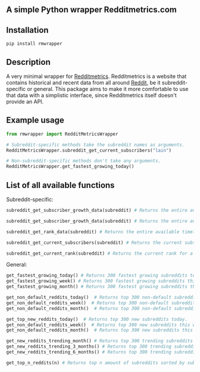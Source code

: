 ## A simple Python wrapper Redditmetrics.com 

Installation
------------

   ```pip install rmwrapper```

Description
-----------
A very minimal wrapper for [Redditmetrics](https://redditmetrics.com).
Redditmetrics is a website that contains historical and recent data from all around [Reddit](https://reddit.com), be it subreddit-specific or general. This package aims to make it more comfortable to use that data with a simplistic interface, since Redditmetrics itself doesn't provide an API. 

Example usage
-------------------
```python
from rmwrapper import RedditMetricsWrapper

# Subreddit-specific methods take the subreddit names as arguments.
RedditMetricsWrapper.subreddit_get_current_subscribers("lain")

# Non-subreddit-specific methods don't take any arguments.
RedditMetricsWrapper.get_fastest_growing_today()

```
List of all available functions
-------------------
Subreddit-specific:
```python
subreddit_get_subscriber_growth_data(subreddit) # Returns the entire available timeline for a specific subreddit and how many subscribers it gained per day.

subreddit_get_subscriber_growth_data(subreddit) # Returns the entire available timeline for a specific subreddit and how many subscribers it had each day.

subreddit_get_rank_data(subreddit) # Returns the entire available timeline for a specific subreddit and what the subreddit rank for it was.

subreddit_get_current_subscribers(subreddit) # Returns the current subscriber count for a specific subreddit.

subreddit_get_current_rank(subreddit) # Returns the current rank for a specific subreddit.
```
General:
```python
get_fastest_growing_today() # Returns 300 fastest growing subreddits today.
get_fastest_growing_week() # Returns 300 fastest growing subreddits this week.
get_fastest_growing_month() # Returns 300 fastest growing subreddits this month.

get_non_default_reddits_today()  # Returns top 300 non-default subreddits today.
get_non_default_reddits_week()  # Returns top 300 non-default subreddits this week.
get_non_default_reddits_month()  # Returns top 300 non-default subreddits this month.

get_top_new_reddits_today()  # Returns top 300 new subreddits today.
get_non_default_reddits_week()  # Returns top 300 new subreddits this week.
get_non_default_reddits_month()  # Returns top 300 new subreddits this month.

get_new_reddits_trending_month() # Returns top 300 trending subreddits this month.
get_new_reddits_trending_3_months() # Returns top 300 trending subreddits in the last 3 months.
get_new_reddits_trending_6_months() # Returns top 300 trending subreddits in the last 6 months.

get_top_n_reddits(n) # Returns top n amount of subreddits sorted by subscriber count.
```


